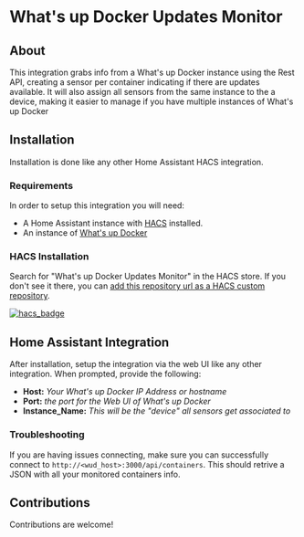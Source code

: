
# What's up Docker Updates Monitor

## About

This integration grabs info from a What's up Docker instance using the Rest API, creating a sensor per container indicating if there are updates available.
It will also assign all sensors from the same instance to the a device, making it easier to manage if you have multiple instances of What's up Docker

## Installation

Installation is done like any other Home Assistant HACS integration.

### Requirements

[](https://github.com/meichthys/uptime_kuma/blob/main/README.md#requirements)

In order to setup this integration you will need:

-   A Home Assistant instance with [HACS](https://hacs.xyz/) installed.
-   An instance of [What's up Docker](https://github.com/fmartinou/whats-up-docker)

### HACS Installation

Search for "What's up Docker Updates Monitor" in the HACS store. If you don't see it there, you can [add this repository url as a HACS custom repository](https://hacs.xyz/docs/faq/custom_repositories).

[![hacs_badge](https://camo.githubusercontent.com/e983f5420af8b0d8284a16e6127d04146f0a19aa559a11698056dbd42c4de1af/68747470733a2f2f696d672e736869656c64732e696f2f62616467652f484143532d437573746f6d2d3431424446352e7376673f7374796c653d666f722d7468652d6261646765)](https://github.com/pveiga90/What-s-up-Docker-Updates-Monitor)

## Home Assistant Integration

After installation, setup the integration via the web UI like any other integration. When prompted, provide the following:

-   **Host:** *Your What's up Docker IP Address or hostname*
-   **Port:** *the port for the Web UI of What's up Docker*
-   **Instance_Name:** *This will be the "device" all sensors get associated to*


### Troubleshooting

If you are having issues connecting, make sure you can successfully connect to `http://<wud_host>:3000/api/containers`. This should retrive a JSON with all your monitored containers info.

## Contributions

Contributions are welcome!
